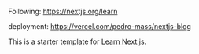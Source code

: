 Following: https://nextjs.org/learn

deployment: https://vercel.com/pedro-mass/nextjs-blog

This is a starter template for [Learn Next.js](https://nextjs.org/learn).
